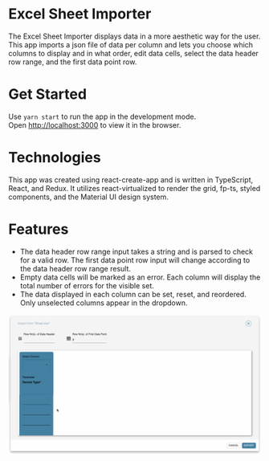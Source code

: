 # Excel Sheet Importer

The Excel Sheet Importer displays data in a more aesthetic way for the user. This app imports a json file of data per column and lets you choose which columns to display and in what order, edit data cells, select the data header row range, and the first data point row.

# Get Started

Use `yarn start` to run the app in the development mode.\
Open [http://localhost:3000](http://localhost:3000) to view it in the browser.

# Technologies

This app was created using react-create-app and is written in TypeScript, React, and Redux. It utilizes react-virtualized to render the grid, fp-ts, styled components, and the Material UI design system.

# Features

- The data header row range input takes a string and is parsed to check for a valid row. The first data point row input will change according to the data header row range result.
- Empty data cells will be marked as an error. Each column will display the total number of errors for the visible set.
- The data displayed in each column can be set, reset, and reordered. Only unselected columns appear in the dropdown.

![excel sheet importer](https://github.com/emilylhansen/excel-sheet-importer/blob/main/src/excel_sheet_importer.gif)
